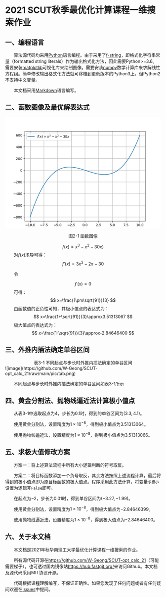 # 2021 SCUT秋季最优化计算课程一维搜索作业 

## 一、编程语言
&emsp;&emsp;算法源代码均采用[Python](https://www.python.org/)语言编程。由于采用了[f-string](https://docs.python.org/3/reference/lexical_analysis.html#f-strings)，即格式化字符串常量（formatted string literals）作为输出格式化方法，因此需要Python>=3.6。需要安装[matplotlib](https://matplotlib.org/)可视化库来绘制图像。需要安装[numpy](https://numpy.org/)数学计算库来求解线性方程组。简单修改输出格式化方法就可移植到更低版本的Python3上，但Python2不支持中文变量。

&emsp;&emsp;本文档采用[Markdown](http://www.markdown.cn/)语言编写。
## 二、函数图像及最优解表达式
![fx](pic/fig.png)
<center>图2-1 函数图像</center>

$$
f(x)=x^3-x^2-30x)
$$
&emsp;&emsp;对$f(x)$求导可得：
$$
f'(x)=3x^2-2x-30
$$

&emsp;&emsp;令

$$
f'(x)=0
$$
&emsp;&emsp;可得：
$$
x=\frac{1\pm\sqrt{91}}{3}
$$
&emsp;&emsp;由函数值的正负性可知，其极小值点的表达式为：
$$
x=\frac{1+\sqrt{91}}{3}\approx3.51313067
$$
&emsp;&emsp;极大值点的表达式为：
$$
x=\frac{1-\sqrt{91}}{3}\approx-2.84646400
$$
## 三、外推内插法确定单谷区间
<center>表3-1 不同起点与步长时外推内插法确定的单谷区间</center>
![image](https://github.com/W-Geong/SCUT-opt_calc_21/raw/main/pic/tab.png)

&emsp;&emsp;不同起点与步长时外推内插法确定的单谷区间如表3-1所示

## 四、黄金分割法、抛物线逼近法计算极小值点
&emsp;&emsp;从表3-1中选取起点为$4$，步长为$0.1$时，得到的单谷区间为$(3.3, 4.1)$。

&emsp;&emsp;使用黄金分割法，设置精度为$1×10^{-8}$，得到极小值点为$3.51313064$。

&emsp;&emsp;使用抛物线逼近法，设置精度为$1×10^{-8}$，得到极小值点为$3.51313066$。

## 五、求极大值修改方案
&emsp;&emsp;方案一：将上述算法流程中所有大小逻辑判断的符号取反。

&emsp;&emsp;方案二：将目标函数添加一个负号取反，其余方法按照上述流程计算，最后将得到的极小值点即为原目标函数的极大值点。程序采用此方法计算，将变量`求极小`设置为逻辑非`False`即可。

&emsp;&emsp;在起点为$-2$，步长为$0.01$时，得到单谷区间为$(-3.27, -1.99)$。

&emsp;&emsp;使用黄金分割法，设置精度为$1×10^{-8}$，得到极大值点为$-2.84646399$。

&emsp;&emsp;使用抛物线逼近法，设置精度为$1×10^{-8}$，得到极大值点为$-2.84646400$。

## 六、关于本文档
&emsp;&emsp;本文档是2021年秋华南理工大学最优化计算课程一维搜索的作业。

&emsp;&emsp;所有源代码开源在<https://github.com/W-Geong/SCUT-opt_calc_21>（可能需要梯子），也可透过国内镜像站<https://hub.fastgit.org/>来访问Github。本文档及源代码采用MIT协议开源。

&emsp;&emsp;代码根据课程理解编写，不保证正确性。如果您发现了任何问题或者有任何疑问欢迎在[issues](https://github.com/W-Geong/SCUT-opt_calc_21/issues)中提问。
